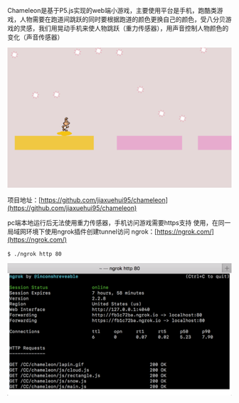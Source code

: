 Chameleon是基于P5.js实现的web端小游戏，主要使用平台是手机，跑酷类游戏，人物需要在跑道间跳跃的同时要根据跑道的颜色更换自己的颜色，受八分贝游戏的灵感，我们用晃动手机来使人物跳跃（重力传感器），用声音控制人物颜色的变化（声音传感器）

![chameleon](/img/chameleon1.png)
<!--more-->
项目地址：[https://github.com/jiaxuehui95/chameleon](https://github.com/jiaxuehui95/chameleon)

pc端本地运行后无法使用重力传感器，手机访问游戏需要https支持
使用，在同一局域网环境下使用ngrok插件创建tunnel访问
ngrok：[https://ngrok.com/](https://ngrok.com/)

`$ ./ngrok http 80`

![chameleon2](/img/chameleon2.png)
